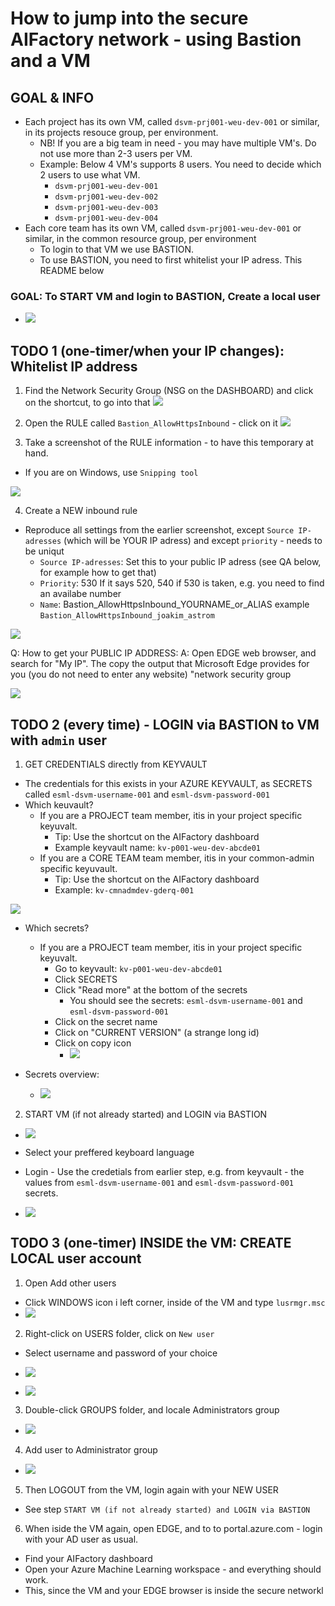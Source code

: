 # How to jump into the secure AIFactory network - using Bastion and a VM

## GOAL & INFO
- Each project has its own VM, called `dsvm-prj001-weu-dev-001` or similar, in its projects resouce group, per environment.
    - NB! If you are a big team in need - you may have multiple VM's. Do not use more than 2-3 users per VM. 
    - Example: Below 4 VM's supports 8 users. You need to decide which 2 users to use what VM.
        - `dsvm-prj001-weu-dev-001` 
        - `dsvm-prj001-weu-dev-002` 
        - `dsvm-prj001-weu-dev-003` 
        - `dsvm-prj001-weu-dev-004` 
- Each core team has its own VM, called `dsvm-prj001-weu-dev-001` or similar, in the common resource group, per environment
    - To login to that VM we use BASTION.
    - To use BASTION, you need to first whitelist your IP adress. This README below

### GOAL: To START VM and login to BASTION, Create a local user
- ![](./images/31_start_vm_and_login_via_bastion.png)

## TODO 1 (one-timer/when your IP changes): Whitelist IP address

1) Find the Network Security Group (NSG on the DASHBOARD) and click on the shortcut, to go into that
![](./images/31__find_the_NSG.png)

2) Open the RULE called `Bastion_AllowHttpsInbound` - click on it
![](./images/31__click_rule.png)

3) Take a screenshot of the RULE information - to have this temporary at hand.
- If you are on Windows, use `Snipping tool`

![](./images/31_screenshot_rule.png)

4) Create a NEW inbound rule
- Reproduce all settings from the earlier screenshot, except `Source IP-adresses` (which will be YOUR IP adress) and except `priority` - needs to be uniqut
    - `Source IP-adresses`: Set this to your public IP adress (see QA below, for example how to get that)
    - `Priority`: 530 If it says 520, 540 if 530 is taken, e.g. you need to find an availabe number
    - `Name`: Bastion_AllowHttpsInbound_YOURNAME_or_ALIAS example  `Bastion_AllowHttpsInbound_joakim_astrom` 

![](./images/31_screenshot_rule.png)

Q: How to get your PUBLIC IP ADDRESS: 
A: Open EDGE web browser, and search for "My IP". The copy the output that Microsoft Edge provides for you (you do not need to enter any website)
"network security group

![](./images/31_add_ip.png)

## TODO 2 (every time) - LOGIN via BASTION to VM with `admin` user

1) GET CREDENTIALS directly from KEYVAULT
- The credentials for this exists in your AZURE KEYVAULT, as SECRETS called `esml-dsvm-username-001` and `esml-dsvm-password-001`
- Which keuvault?
    - If you are a PROJECT team member, itis in your project specific keyuvalt. 
        - Tip: Use the shortcut on the AIFactory dashboard
        -   Example keyvault name: `kv-p001-weu-dev-abcde01`
    - If you are a CORE TEAM team member, itis in your common-admin specific keyuvault. 
        - Tip: Use the shortcut on the AIFactory dashboard
        - Example: `kv-cmnadmdev-gderq-001`

![](./images/project_keuvault_shortcut.png)

- Which secrets?
    - If you are a PROJECT team member, itis in your project specific keyuvalt. 
        - Go to keyvault: `kv-p001-weu-dev-abcde01`
        - Click SECRETS
        - Click "Read more" at the bottom of the secrets
            - You should see the secrets: `esml-dsvm-username-001`  and `esml-dsvm-password-001`
        - Click on the secret name
        - Click on "CURRENT VERSION" (a strange long id)
        - Click on copy icon
            - ![](./images/31_click_secret_value_icon.png)

- Secrets overview: 
    - ![](./images/31_secrets.png)

2) START VM (if not already started) and LOGIN via BASTION

- ![](./images/31_start_vm_and_login_via_bastion.png)

- Select your preffered keyboard language
- Login - Use the credetials from earlier step, e.g. from keyvault - the values from `esml-dsvm-username-001`  and `esml-dsvm-password-001` secrets.
- ![](./images/31_bastion_login_page.png)

## TODO 3 (one-timer) INSIDE the VM: CREATE LOCAL user account

1) Open Add other users
- Click WINDOWS icon i left corner, inside of the VM and type `lusrmgr.msc`
- ![](./images/31_start_local_users.png)

2) Right-click on USERS folder, click on `New user`
- Select username and password of your choice
- ![](./images/31_new_local_user.png)

- ![](./images/31_create_user.png)

3) Double-click GROUPS folder, and locale Administrators group 
- ![](./images/31_click_groups.png)

4) Add user to Administrator group

- ![](./images/31_add_user_to_group.png)

5) Then LOGOUT from the VM, login again with your NEW USER
- See step `START VM (if not already started) and LOGIN via BASTION`

6) When iside the VM again, open EDGE, and to to portal.azure.com - login with your AD user as usual.
- Find your AIFactory dashboard
- Open your Azure Machine Learning workspace - and everything should work. 
- This, since the VM and your EDGE browser is inside the secure networkl
